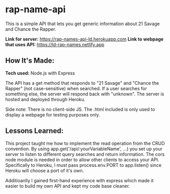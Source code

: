 # rap-name-api
This is a simple API that lets you get generic information about 21 Savage and Chance the Rapper. 

**Link for server:** https://rap-names-api-ld.herokuapp.com
**Link to webpage that uses API:** https://ld-rap-names.netlify.app

<!-- ![alt tag](https://i.imgur.com/itKqjw3.png) -->

## How It's Made:

**Tech used:** Node.js with Express

The API has a get method that responds to "21 Savage" and "Chance the Rapper" (not case-sensitive) when searched. If a user searches for something else, the server
will respond back with "unknown". The server is hosted and deployed through Heroku.

Side note: There is no client-side JS. The .html included is only used to display a webpage for testing purposes only.

## Lessons Learned:

This project taught me how to implement the read operation from the CRUD convention. By using app.get('/api/:yourVariableName', ...) you set up your
server to listen to different query searches and return information. The cors node module is needed in order to allow other clients to access your API. 
Specifically to Heroku, I must pass process.env.PORT to app.listen() since Heroku will choose a port of it's own. 

Additioanlly I gained first-hand experience with express which made it easier to build my own API and kept my code base cleaner. 


